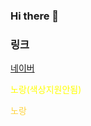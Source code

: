 ### Hi there 👋

<!--
**cheonbosik/cheonbosik** is a ✨ _special_ ✨ repository because its `README.md` (this file) appears on your GitHub profile.

Here are some ideas to get you started:

- 🔭 I’m currently working on ...
- 🌱 I’m currently learning ...
- 👯 I’m looking to collaborate on ...
- 🤔 I’m looking for help with ...
- 💬 Ask me about ...
- 📫 How to reach me: ...
- 😄 Pronouns: ...
- ⚡ Fun fact: ...
-->

<!-- 주석 입니다. : 아래는 마크다운(Mark Down) 작성법입니다. -->
<!-- 주석 입니다. -->
<!--
<h2>마크다운 제목입니다.</h2>

# This is a H1
## This is a H2
### This is a H3
#### This is a H4
##### This is a H5
###### This is a H6
<hr/>
<h2>BlockQuote(블럭인용문자)</h2>

> This is a first blockqute.
>   > This is a second blockqute.
>   >   > This is a third blockqute.

<hr/>
<h3>목록태그</h3>

<ul>
  <li>리스트1</li>
  <li>리스트2</li>
  <li>리스트3</li>
</ul>

<ol>
  <li>리스트1</li>
  <li>리스트2</li>
  <li>리스트3</li>
</ol>

* 하나
  * 둘
    * 셋
+ 1.하나
  + 2.둘
    + 3.셋
- 빨강
  - 녹색
    - 파랑
* 1단계
  + 2단계
    - 3단계
      * 4단계
      
<hr/>

<h3>선그리기</h3>

* * * *
***
*****
- - -
--------
-->

<h3>링크</h3>
<a href="http://www.naver.com">네이버</a>

<font color="#ffff00">노랑(색상지원안됨)</font>

<span style="color:#ffd33d">노랑</span>

